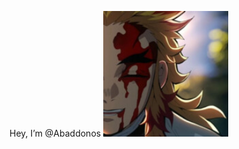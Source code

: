 Hey, I’m @Abaddonos
<img src="https://github.com/Abaddonos/my_training/blob/newbr25/%D0%9D%D0%BE%D0%B2%D1%8B%D0%B9%20%D1%82%D0%BE%D1%87%D0%B5%D1%87%D0%BD%D1%8B%D0%B9%20%D1%80%D0%B8%D1%81%D1%83%D0%BD%D0%BE%D0%BA%20(2).bmp" alt="The Unlimited" width="200">
